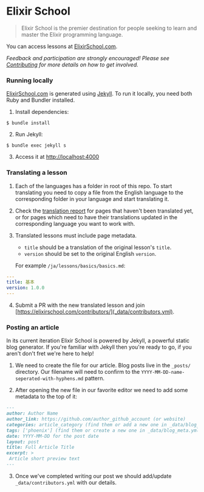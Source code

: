 # Elixir School

> Elixir School is the premier destination for people seeking to learn and master the Elixir programming language.

You can access lessons at [ElixirSchool.com](https://elixirschool.com).

_Feedback and participation are strongly encouraged! Please see [Contributing](CONTRIBUTING.md) for more details on how to get involved._

### Running locally

[ElixirSchool.com](https://elixirschool.com) is generated using [Jekyll](https://github.com/jekyll/jekyll).
To run it locally, you need both Ruby and Bundler installed.

1. Install dependencies:

  ```shell
  $ bundle install
  ```

2. Run Jekyll:

  ```shell
  $ bundle exec jekyll s
  ```

3. Access it at [http://localhost:4000](http://localhost:4000)

### Translating a lesson

1. Each of the languages has a folder in root of this repo. To start translating you need to copy a file from the English language to the corresponding folder in your language and start translating it.

2. Check the [translation report](https://elixirschool.com/pt/report/) for pages that haven't been translated yet, or for pages which need to have their translations updated in the corresponding language you want to work with.

3. Translated lessons must include page metadata.
   * `title` should be a translation of the original lesson's `title`.
   * `version` should be set to the original English `version`.

   For example `/ja/lessons/basics/basics.md`:

  ```yaml
  ---
  title: 基本
  version: 1.0.0
  ---
  ```

4. Submit a PR with the new translated lesson and join [https://elixirschool.com/contributors/](_data/contributors.yml).

### Posting an article

In its current iteration Elixir School is powered by Jekyll, a powerful static blog generator. If you're familiar with Jekyll then you're ready to go, if you aren't don't fret we're here to help!

1. We need to create the file for our article. Blog posts live in the `_posts/` directory. Our filename will need to confirm to the `YYYY-MM-DD-name-seperated-with-hyphens.md` pattern.

2. After opening the new file in our favorite editor we need to add some metadata to the top of it:

```markdown
---
author: Author Name
author_link: https://github.com/author_github_account (or website)
categories: article_category (find them or add a new one in _data/blog_meta.yml)
tags: ['phoenix'] (find them or create a new one in _data/blog_meta.yml)
date: YYYY-MM-DD for the post date
layout: post
title: Full Article Title
excerpt: >
 Article short preview text
---
```

3. Once we've completed writing our post we should add/update `_data/contributors.yml` with our details.
